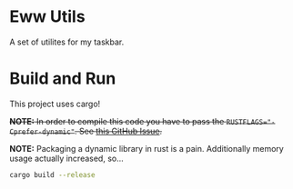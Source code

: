 # Eww Utils

A set of utilites for my taskbar.

# Build and Run

This project uses cargo!

~~**NOTE:** In order to compile this code you have to pass the `RUSTFLAGS="-Cprefer-dynamic"`. See [this GitHub Issue](https://github.com/rust-lang/rust/issues/34909).~~

**NOTE:** Packaging a dynamic library in rust is a pain. Additionally memory usage actually increased, so...

```sh
cargo build --release
```
